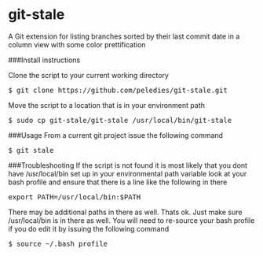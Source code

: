 git-stale
=========

A Git extension for listing branches sorted by their last commit date in a column view with some color prettification

###Install instructions

Clone the script to your current working directory
<pre>$ git clone https://github.com/peledies/git-stale.git</pre>

Move the script to a location that is in your environment path
<pre>$ sudo cp git-stale/git-stale /usr/local/bin/git-stale</pre>

###Usage
From a current git project issue the following command
<pre>$ git stale</pre>


###Troubleshooting
If the script is not found it is most likely that you dont have /usr/local/bin set up in your environmental path variable
look at your bash profile and ensure that there is a line like the following in there

<pre>export PATH=/usr/local/bin:$PATH</pre>

There may be additional paths in there as well. Thats ok. Just make sure /usr/local/bin is in there as well.
You will need to re-source your bash profile if you do edit it by issuing the following command
<pre>$ source ~/.bash_profile</pre>


